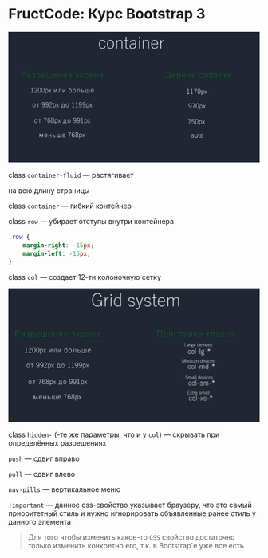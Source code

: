 # FructCode: Курс Bootstrap 3

![](screenshots/Untitled.png)

class `container-fluid` — растягивает <div> на всю длину страницы

class `container` — гибкий контейнер

class `row` — убирает отступы внутри контейнера

```css
.row {
    margin-right: -15px;
    margin-left: -15px;
}
```

class `col` — создает 12-ти колоночную сетку

![](screenshots/Untitled%201.png)

class `hidden-` (-те же параметры, что и у `col`) — скрывать при определённых разрешениях

`push` — сдвиг вправо

`pull` — сдвиг влево

`nav-pills` — вертикальное меню

`!important` — данное css-свойство указывает браузеру, что это самый приоритетный стиль и нужно игнорировать объявленные ранее стиль у данного элемента

> Для того чтобы изменить какое-то `CSS` свойство достаточно только изменить конкретно его, т.к. в Bootstrap`е уже все есть
